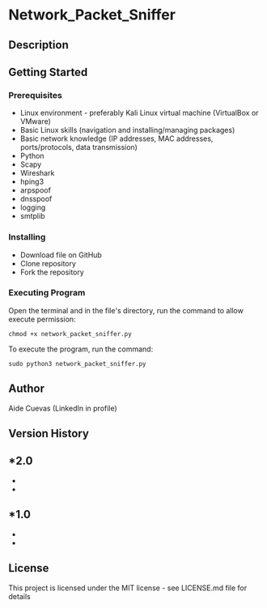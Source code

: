 # Network_Packet_Sniffer

## Description

## Getting Started
### Prerequisites
- Linux environment - preferably Kali Linux virtual machine (VirtualBox or VMware)
- Basic Linux skills (navigation and installing/managing packages)
- Basic network knowledge (IP addresses, MAC addresses, ports/protocols, data transmission)
- Python 
- Scapy
- Wireshark
- hping3
- arpspoof
- dnsspoof
- logging
- smtplib

### Installing
- Download file on GitHub
- Clone repository
- Fork the repository

### Executing Program
Open the terminal and in the file's directory, run the command to allow execute permission:
```
chmod +x network_packet_sniffer.py
```
To execute the program, run the command:
```
sudo python3 network_packet_sniffer.py
```

## Author
Aide Cuevas (LinkedIn in profile)

## Version History
*2.0
-
-
-
*1.0
-
-
-

## License
This project is licensed under the MIT license - see LICENSE.md file for details
